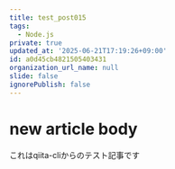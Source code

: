 ```yaml
---
title: test_post015
tags:
  - Node.js
private: true
updated_at: '2025-06-21T17:19:26+09:00'
id: a0d45cb4821505403431
organization_url_name: null
slide: false
ignorePublish: false
---
```

# new article body
これはqiita-cliからのテスト記事です
